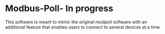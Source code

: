 # Modbus-Poll- In progress
This software is meant to mimic the original modpoll software with an additional feature that enables users to connect to several devices at a time
